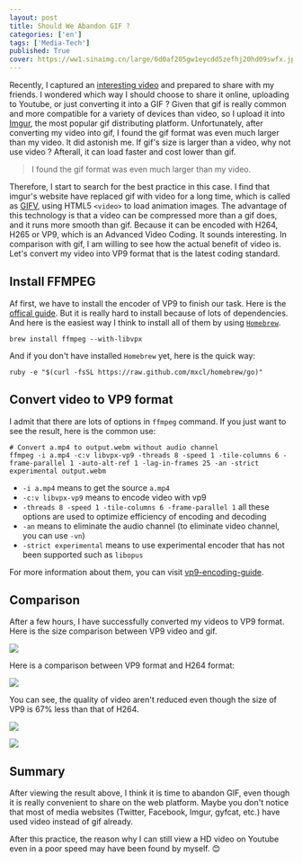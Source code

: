 ```yaml
---
layout: post
title: Should We Abandon GIF ?
categories: ['en']
tags: ['Media-Tech']
published: True
cover: https://ww1.sinaimg.cn/large/6d0af205gw1eycdd5zefhj20hd09swfx.jpg
---
```


Recently, I captured an [interesting video](http://hectorguo.com/en/iphone-game-controler/) and prepared to share with my friends. I wondered which way I should choose to share it online, uploading to Youtube, or just converting it into a GIF ?  Given that gif is really common and more compatible for a variety of devices than video, so I upload it into [Imgur](http://imgur.com/), the most popular gif distributing platform. Unfortunately, after converting my video into gif, I found the gif format was even much larger than my video. It did astonish me. If gif's size is larger than a video, why not use video ?  Afterall, it can load faster and cost lower than gif.

> I found the gif format was even much larger than my video.

Therefore, I start to search for the best practice in this case. I find that imgur's website have replaced gif with video for a long time, which is called as [GIFV](https://imgur.com/blog/2014/10/09/introducing-gifv/), using HTML5 `<video>` to load animation images. The advantage of this technology is that a video can be compressed more than a gif does, and it runs more smooth than gif. Because it can be encoded with H264, H265 or VP9, which is an Advanced Video Coding. It sounds interesting. In comparison with gif, I am willing to see how the actual benefit of video is. Let's convert my video into VP9 format that is the latest coding standard.

## Install FFMPEG
Af first, we have to install the encoder of VP9 to finish our task. Here is the [offical guide](https://trac.ffmpeg.org/wiki/CompilationGuide/Ubuntu). But it is really hard to install because of lots of dependencies. And here is the easiest way I think to install all of them by using [`Homebrew`](http://brew.sh/).

```
brew install ffmpeg --with-libvpx
```

And if you don't have installed `Homebrew` yet, here is the quick way:

```
ruby -e "$(curl -fsSL https://raw.github.com/mxcl/homebrew/go)"
```

## Convert video to VP9 format
I admit that there are lots of options in `ffmpeg` command. If you just want to see the result, here is the common use:

```
# Convert a.mp4 to output.webm without audio channel
ffmpeg -i a.mp4 -c:v libvpx-vp9 -threads 8 -speed 1 -tile-columns 6 -frame-parallel 1 -auto-alt-ref 1 -lag-in-frames 25 -an -strict experimental output.webm
```

- `-i a.mp4` means to get the source `a.mp4`
- `-c:v libvpx-vp9` means to encode video with vp9
- `-threads 8 -speed 1 -tile-columns 6 -frame-parallel 1` all these options are used to optimize efficiency of encoding and decoding
- `-an` means to eliminate the audio channel (to eliminate video channel, you can use `-vn`)
- `-strict experimental` means to use experimental encoder that has not been supported such as `libopus`

For more information about them, you can visit [vp9-encoding-guide](http://wiki.webmproject.org/ffmpeg/vp9-encoding-guide).

## Comparison
After a few hours, I have successfully converted my videos to VP9 format. Here is the size comparison between VP9 video and gif.

![](https://ww3.sinaimg.cn/large/6d0af205gw1eyccckkzuyj20bm01tgll.jpg)

Here is a comparison between VP9 format and H264 format:

![](https://ww4.sinaimg.cn/large/6d0af205gw1eyccby0j55j20c80arjs1.jpg)

You can see, the quality of video aren't reduced even though the size of VP9 is 67% less than that of H264.

![](https://ww2.sinaimg.cn/large/6d0af205gw1eycccso257j20b9019q2z.jpg)

![](https://ww2.sinaimg.cn/large/6d0af205gw1eyccgin81oj21960yeana.jpg)

## Summary
After viewing the result above, I think it is time to abandon GIF, even though it is really convenient to share on the web platform. Maybe you don't notice that most of media websites (Twitter, Facebook, Imgur, gyfcat, etc.) have used video instead of gif already.

After this practice, the reason why I can still view a HD video on Youtube even in a poor speed may have been found by myself. 😊
